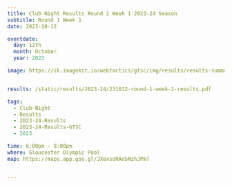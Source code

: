 ```yaml
---
title: Club Night Results Round 1 Week 1 2023-24 Season
subtitle: Round 1 Week 1
date: 2023-10-12

eventdate:
  day: 12th
  month: October
  year: 2023

image: https://ik.imagekit.io/webtactics/gtsc/img/results/results-summary-1.jpg


results: /static/results/2023-24/231012-round-1-week-1-results.pdf

tags:
  - Club-Night
  - Results
  - 2023-24-Results
  - 2023-24-Results-GTSC
  - 2023

time: 6:00pm - 8:00pm
where: Gloucester Olympic Pool
map: https://maps.app.goo.gl/JXexsoRAoSNzhJPm7


---
```





